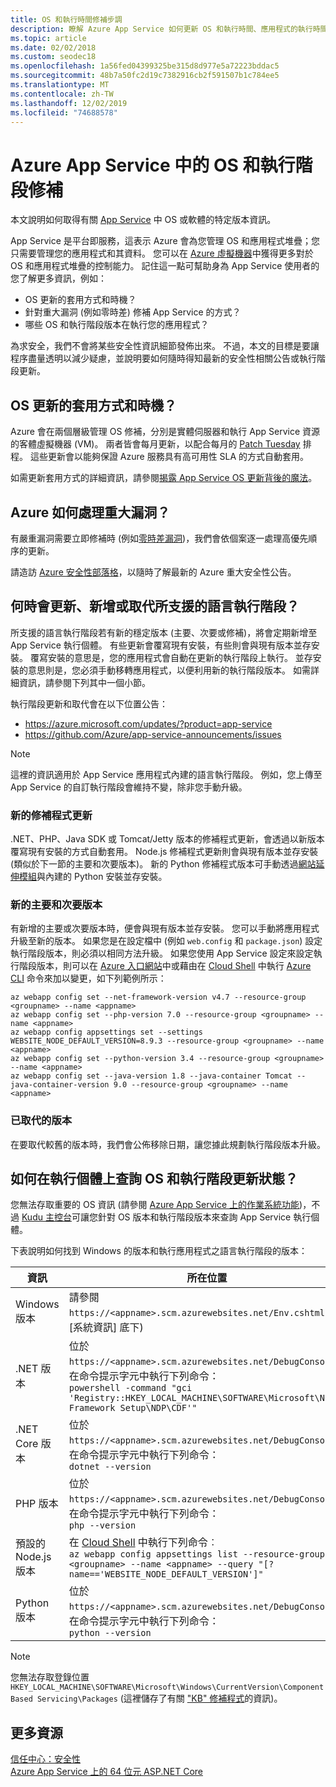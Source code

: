 ```yaml
---
title: OS 和執行時間修補步調
description: 瞭解 Azure App Service 如何更新 OS 和執行時間、應用程式的執行時間和修補程式等級，以及您可以如何取得更新宣告。
ms.topic: article
ms.date: 02/02/2018
ms.custom: seodec18
ms.openlocfilehash: 1a56fed04399325be315d8d977e5a72223bddac5
ms.sourcegitcommit: 48b7a50fc2d19c7382916cb2f591507b1c784ee5
ms.translationtype: MT
ms.contentlocale: zh-TW
ms.lasthandoff: 12/02/2019
ms.locfileid: "74688578"
---
```

# <a name="os-and-runtime-patching-in-azure-app-service"></a>Azure App Service 中的 OS 和執行階段修補

本文說明如何取得有關 [App Service](overview.md) 中 OS 或軟體的特定版本資訊。 

App Service 是平台即服務，這表示 Azure 會為您管理 OS 和應用程式堆疊；您只需要管理您的應用程式和其資料。 您可以在 [Azure 虛擬機器](https://docs.microsoft.com/azure/virtual-machines/)中獲得更多對於 OS 和應用程式堆疊的控制能力。 記住這一點可幫助身為 App Service 使用者的您了解更多資訊，例如：

-   OS 更新的套用方式和時機？
-   針對重大漏洞 (例如零時差) 修補 App Service 的方式？
-   哪些 OS 和執行階段版本在執行您的應用程式？

為求安全，我們不會將某些安全性資訊細節發佈出來。 不過，本文的目標是要讓程序盡量透明以減少疑慮，並說明要如何隨時得知最新的安全性相關公告或執行階段更新。

## <a name="how-and-when-are-os-updates-applied"></a>OS 更新的套用方式和時機？

Azure 會在兩個層級管理 OS 修補，分別是實體伺服器和執行 App Service 資源的客體虛擬機器 (VM)。 兩者皆會每月更新，以配合每月的 [Patch Tuesday](https://technet.microsoft.com/security/bulletins.aspx) 排程。 這些更新會以能夠保證 Azure 服務具有高可用性 SLA 的方式自動套用。 

如需更新套用方式的詳細資訊，請參閱[揭露 App Service OS 更新背後的魔法](https://azure.github.io/AppService/2018/01/18/Demystifying-the-magic-behind-App-Service-OS-updates.html)。

## <a name="how-does-azure-deal-with-significant-vulnerabilities"></a>Azure 如何處理重大漏洞？

有嚴重漏洞需要立即修補時 (例如[零時差漏洞](https://wikipedia.org/wiki/Zero-day_(computing)))，我們會依個案逐一處理高優先順序的更新。

請造訪 [Azure 安全性部落格](https://azure.microsoft.com/blog/topics/security/)，以隨時了解最新的 Azure 重大安全性公告。 

## <a name="when-are-supported-language-runtimes-updated-added-or-deprecated"></a>何時會更新、新增或取代所支援的語言執行階段？

所支援的語言執行階段若有新的穩定版本 (主要、次要或修補)，將會定期新增至 App Service 執行個體。 有些更新會覆寫現有安裝，有些則會與現有版本並存安裝。 覆寫安裝的意思是，您的應用程式會自動在更新的執行階段上執行。 並存安裝的意思則是，您必須手動移轉應用程式，以便利用新的執行階段版本。 如需詳細資訊，請參閱下列其中一個小節。

執行階段更新和取代會在以下位置公告：

- https://azure.microsoft.com/updates/?product=app-service 
- https://github.com/Azure/app-service-announcements/issues

> [!NOTE] 
> 這裡的資訊適用於 App Service 應用程式內建的語言執行階段。 例如，您上傳至 App Service 的自訂執行階段會維持不變，除非您手動升級。
>
>

### <a name="new-patch-updates"></a>新的修補程式更新

.NET、PHP、Java SDK 或 Tomcat/Jetty 版本的修補程式更新，會透過以新版本覆寫現有安裝的方式自動套用。 Node.js 修補程式更新則會與現有版本並存安裝 (類似於下一節的主要和次要版本)。 新的 Python 修補程式版本可手動透過[網站延伸模組](https://www.siteextensions.net/packages?q=Tags%3A%22python%22)與內建的 Python 安裝並存安裝。

### <a name="new-major-and-minor-versions"></a>新的主要和次要版本

有新增的主要或次要版本時，便會與現有版本並存安裝。 您可以手動將應用程式升級至新的版本。 如果您是在設定檔中 (例如 `web.config` 和 `package.json`) 設定執行階段版本，則必須以相同方法升級。 如果您使用 App Service 設定來設定執行階段版本，則可以在 [Azure 入口網站](https://portal.azure.com)中或藉由在 [Cloud Shell](../cloud-shell/overview.md) 中執行 [Azure CLI](https://docs.microsoft.com/cli/azure/get-started-with-azure-cli) 命令來加以變更，如下列範例所示：

```azurecli-interactive
az webapp config set --net-framework-version v4.7 --resource-group <groupname> --name <appname>
az webapp config set --php-version 7.0 --resource-group <groupname> --name <appname>
az webapp config appsettings set --settings WEBSITE_NODE_DEFAULT_VERSION=8.9.3 --resource-group <groupname> --name <appname>
az webapp config set --python-version 3.4 --resource-group <groupname> --name <appname>
az webapp config set --java-version 1.8 --java-container Tomcat --java-container-version 9.0 --resource-group <groupname> --name <appname>
```

### <a name="deprecated-versions"></a>已取代的版本  

在要取代較舊的版本時，我們會公佈移除日期，讓您據此規劃執行階段版本升級。 

## <a name="how-can-i-query-os-and-runtime-update-status-on-my-instances"></a>如何在執行個體上查詢 OS 和執行階段更新狀態？  

您無法存取重要的 OS 資訊 (請參閱 [Azure App Service 上的作業系統功能](operating-system-functionality.md))，不過 [Kudu 主控台](https://github.com/projectkudu/kudu/wiki/Kudu-console)可讓您針對 OS 版本和執行階段版本來查詢 App Service 執行個體。 

下表說明如何找到 Windows 的版本和執行應用程式之語言執行階段的版本：

| 資訊 | 所在位置 | 
|-|-|
| Windows 版本 | 請參閱 `https://<appname>.scm.azurewebsites.net/Env.cshtml` (在 [系統資訊] 底下) |
| .NET 版本 | 位於 `https://<appname>.scm.azurewebsites.net/DebugConsole`，在命令提示字元中執行下列命令： <br>`powershell -command "gci 'Registry::HKEY_LOCAL_MACHINE\SOFTWARE\Microsoft\Net Framework Setup\NDP\CDF'"` |
| .NET Core 版本 | 位於 `https://<appname>.scm.azurewebsites.net/DebugConsole`，在命令提示字元中執行下列命令： <br> `dotnet --version` |
| PHP 版本 | 位於 `https://<appname>.scm.azurewebsites.net/DebugConsole`，在命令提示字元中執行下列命令： <br> `php --version` |
| 預設的 Node.js 版本 | 在 [Cloud Shell](../cloud-shell/overview.md) 中執行下列命令︰ <br> `az webapp config appsettings list --resource-group <groupname> --name <appname> --query "[?name=='WEBSITE_NODE_DEFAULT_VERSION']"` |
| Python 版本 | 位於 `https://<appname>.scm.azurewebsites.net/DebugConsole`，在命令提示字元中執行下列命令： <br> `python --version` |  

> [!NOTE]  
> 您無法存取登錄位置 `HKEY_LOCAL_MACHINE\SOFTWARE\Microsoft\Windows\CurrentVersion\Component Based Servicing\Packages` (這裡儲存了有關 ["KB" 修補程式](https://docs.microsoft.com/security-updates/SecurityBulletins/securitybulletins)的資訊)。
>
>

## <a name="more-resources"></a>更多資源

[信任中心：安全性](https://www.microsoft.com/en-us/trustcenter/security)  
[Azure App Service 上的 64 位元 ASP.NET Core](https://gist.github.com/glennc/e705cd85c9680d6a8f1bdb62099c7ac7)
